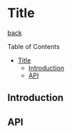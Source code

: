 Title
===
[back](../../README.md)

Table of Contents

<!--ts-->
   * [Title](#title)
      * [Introduction](#introduction)
      * [API](#api)

<!-- Added by: root, at: Mon Apr 19 05:13:13 UTC 2021 -->

<!--te-->

## Introduction

## API
```nim
```
